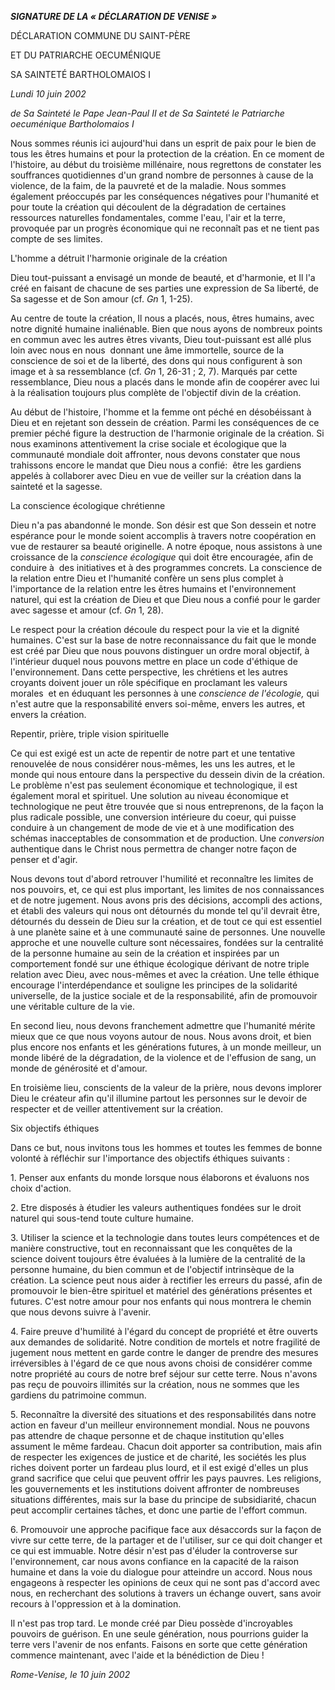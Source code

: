 ***SIGNATURE DE LA « *DÉCLARATION DE VENISE* »***

DÉCLARATION COMMUNE DU SAINT-PÈRE

ET DU PATRIARCHE OECUMÉNIQUE

SA SAINTETÉ BARTHOLOMAIOS I

*Lundi 10 juin 2002*

*de Sa Sainteté le Pape Jean-Paul II et de Sa Sainteté le Patriarche oecuménique Bartholomaios I*

Nous sommes réunis ici aujourd'hui dans un esprit de paix pour le bien de tous les êtres humains et pour la protection de la création. En ce moment de l'histoire, au début du troisième millénaire, nous regrettons de constater les souffrances quotidiennes d'un grand nombre de personnes à cause de la violence, de la faim, de la pauvreté et de la maladie. Nous sommes également préoccupés par les conséquences négatives pour l'humanité et pour toute la création qui découlent de la dégradation de certaines ressources naturelles fondamentales, comme l'eau, l'air et la terre, provoquée par un progrès économique qui ne reconnaît pas et ne tient pas compte de ses limites.

L'homme a détruit l'harmonie originale de la création

Dieu tout-puissant a envisagé un monde de beauté, et d'harmonie, et Il l'a créé en faisant de chacune de ses parties une expression de Sa liberté, de Sa sagesse et de Son amour (cf. *Gn* 1, 1-25).

Au centre de toute la création, Il nous a placés, nous, êtres humains, avec notre dignité humaine inaliénable. Bien que nous ayons de nombreux points en commun avec les autres êtres vivants, Dieu tout-puissant est allé plus loin avec nous en nous  donnant une âme immortelle, source de la conscience de soi et de la liberté, des dons qui nous configurent à son image et à sa ressemblance (cf. *Gn* 1, 26-31 ; 2, 7). Marqués par cette ressemblance, Dieu nous a placés dans le monde afin de coopérer avec lui à la réalisation toujours plus complète de l'objectif divin de la création.

Au début de l'histoire, l'homme et la femme ont péché en désobéissant à Dieu et en rejetant son dessein de création. Parmi les conséquences de ce premier péché figure la destruction de l'harmonie originale de la création. Si nous examinons attentivement la crise sociale et écologique que la communauté mondiale doit affronter, nous devons constater que nous trahissons encore le mandat que Dieu nous a confié:  être les gardiens appelés à collaborer avec Dieu en vue de veiller sur la création dans la sainteté et la sagesse.

La conscience écologique chrétienne

Dieu n'a pas abandonné le monde. Son désir est que Son dessein et notre espérance pour le monde soient accomplis à travers notre coopération en vue de restaurer sa beauté originelle. A notre époque, nous assistons à une croissance de la *conscience écologique* qui doit être encouragée, afin de conduire à  des initiatives et à des programmes concrets. La conscience de la relation entre Dieu et l'humanité confère un sens plus complet à l'importance de la relation entre les êtres humains et l'environnement naturel, qui est la création de Dieu et que Dieu nous a confié pour le garder avec sagesse et amour (cf. *Gn* 1, 28).

Le respect pour la création découle du respect pour la vie et la dignité humaines. C'est sur la base de notre reconnaissance du fait que le monde est créé par Dieu que nous pouvons distinguer un ordre moral objectif, à l'intérieur duquel nous pouvons mettre en place un code d'éthique de l'environnement. Dans cette perspective, les chrétiens et les autres croyants doivent jouer un rôle spécifique en proclamant les valeurs  morales  et en éduquant les personnes à une *conscience de l'écologie,* qui n'est autre que la responsabilité envers soi-même, envers les autres, et envers la création.

Repentir, prière, triple vision spirituelle

Ce qui est exigé est un acte de repentir de notre part et une tentative renouvelée de nous considérer nous-mêmes, les uns les autres, et le monde qui nous entoure dans la perspective du dessein divin de la création. Le problème n'est pas seulement économique et technologique, il est également moral et spirituel. Une solution au niveau économique et technologique ne peut être trouvée que si nous entreprenons, de la façon la plus radicale possible, une conversion intérieure du coeur, qui puisse conduire à un changement de mode de vie et à une modification des schémas inacceptables de consommation et de production. Une *conversion* authentique dans le Christ nous permettra de changer notre façon de penser et d'agir.

Nous devons tout d'abord retrouver l'humilité et reconnaître les limites de nos pouvoirs, et, ce qui est plus important, les limites de nos connaissances et de notre jugement. Nous avons pris des décisions, accompli des actions, et établi des valeurs qui nous ont détournés du monde tel qu'il devrait être, détournés du dessein de Dieu sur la création, et de tout ce qui est essentiel à une planète saine et à une communauté saine de personnes. Une nouvelle approche et une nouvelle culture sont nécessaires, fondées sur la centralité de la personne humaine au sein de la création et inspirées par un comportement fondé sur une éthique écologique dérivant de notre triple relation avec Dieu, avec nous-mêmes et avec la création. Une telle éthique encourage l'interdépendance et souligne les principes de la solidarité universelle, de la justice sociale et de la responsabilité, afin de promouvoir une véritable culture de la vie.

En second lieu, nous devons franchement admettre que l'humanité mérite mieux que ce que nous voyons autour de nous. Nous avons droit, et bien plus encore nos enfants et les générations futures, à un monde meilleur, un monde libéré de la dégradation, de la violence et de l'effusion de sang, un monde de générosité et d'amour.

En troisième lieu, conscients de la valeur de la prière, nous devons implorer Dieu le créateur afin qu'il illumine partout les personnes sur le devoir de respecter et de veiller attentivement sur la création.

Six objectifs éthiques

Dans ce but, nous invitons tous les hommes et toutes les femmes de bonne volonté à réfléchir sur l'importance des objectifs éthiques suivants :

1. Penser aux enfants du monde lorsque nous élaborons et évaluons nos choix d'action.

2. Etre disposés à étudier les valeurs authentiques fondées sur le droit naturel qui sous-tend toute culture humaine.

3. Utiliser la science et la technologie dans toutes leurs compétences et de manière constructive, tout en reconnaissant que les conquêtes de la science doivent toujours être évaluées à la lumière de la centralité de la personne humaine, du bien commun et de l'objectif intrinsèque de la création. La science peut nous aider à rectifier les erreurs du passé, afin de promouvoir le bien-être spirituel et matériel des générations présentes et futures. C'est notre amour pour nos enfants qui nous montrera le chemin que nous devons suivre à l'avenir.

4. Faire preuve d'humilité à l'égard du concept de propriété et être ouverts aux demandes de solidarité. Notre condition de mortels et notre fragilité de jugement nous mettent en garde contre le danger de prendre des mesures irréversibles à l'égard de ce que nous avons choisi de considérer comme notre propriété au cours de notre bref séjour sur cette terre. Nous n'avons pas reçu de pouvoirs illimités sur la création, nous ne sommes que les gardiens du patrimoine commun.

5. Reconnaître la diversité des situations et des responsabilités dans notre action en faveur d'un meilleur environnement mondial. Nous ne pouvons pas attendre de chaque personne et de chaque institution qu'elles assument le même fardeau. Chacun doit apporter sa contribution, mais afin de respecter les exigences de justice et de charité, les sociétés les plus riches doivent porter un fardeau plus lourd, et il est exigé d'elles un plus grand sacrifice que celui que peuvent offrir les pays pauvres. Les religions, les gouvernements et les institutions doivent affronter de nombreuses situations différentes, mais sur la base du principe de subsidiarité, chacun peut accomplir certaines tâches, et donc une partie de l'effort commun.

6. Promouvoir une approche pacifique face aux désaccords sur la façon de vivre sur cette terre, de la partager et de l'utiliser, sur ce qui doit changer et ce qui est immuable. Notre désir n'est pas d'éluder la controverse sur l'environnement, car nous avons confiance en la capacité de la raison humaine et dans la voie du dialogue pour atteindre un accord. Nous nous engageons à respecter les opinions de ceux qui ne sont pas d'accord avec nous, en recherchant des solutions à travers un échange ouvert, sans avoir recours à l'oppression et à la domination.

Il n'est pas trop tard. Le monde créé par Dieu possède d'incroyables pouvoirs de guérison. En une seule génération, nous pourrions guider la terre vers l'avenir de nos enfants. Faisons en sorte que cette génération commence maintenant, avec l'aide et la bénédiction de Dieu !

*Rome-Venise, le 10 juin 2002*